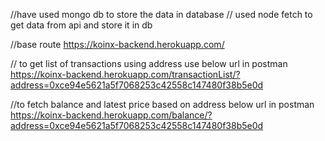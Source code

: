 //have used mongo db to store the data in database
// used node fetch to get data from api and store it in db

//base route
https://koinx-backend.herokuapp.com/

// to get list of transactions using address use below url in postman
https://koinx-backend.herokuapp.com/transactionList/?address=0xce94e5621a5f7068253c42558c147480f38b5e0d

//to fetch balance and latest price based on address below url in postman
https://koinx-backend.herokuapp.com/balance/?address=0xce94e5621a5f7068253c42558c147480f38b5e0d